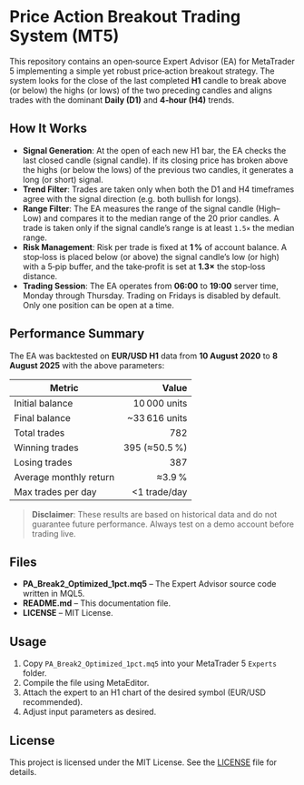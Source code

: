 
# Price Action Breakout Trading System (MT5)

This repository contains an open‑source Expert Advisor (EA) for MetaTrader 5 implementing a simple yet robust price‑action breakout strategy. The system looks for the close of the last completed **H1** candle to break above (or below) the highs (or lows) of the two preceding candles and aligns trades with the dominant **Daily (D1)** and **4‑hour (H4)** trends.  

## How It Works

* **Signal Generation**: At the open of each new H1 bar, the EA checks the last closed candle (signal candle). If its closing price has broken above the highs (or below the lows) of the previous two candles, it generates a long (or short) signal.  
* **Trend Filter**: Trades are taken only when both the D1 and H4 timeframes agree with the signal direction (e.g. both bullish for longs).  
* **Range Filter**: The EA measures the range of the signal candle (High–Low) and compares it to the median range of the 20 prior candles. A trade is taken only if the signal candle’s range is at least `1.5×` the median range.  
* **Risk Management**: Risk per trade is fixed at **1 %** of account balance. A stop‑loss is placed below (or above) the signal candle’s low (or high) with a 5‑pip buffer, and the take‑profit is set at **1.3×** the stop‑loss distance.  
* **Trading Session**: The EA operates from **06:00** to **19:00** server time, Monday through Thursday. Trading on Fridays is disabled by default. Only one position can be open at a time.

## Performance Summary

The EA was backtested on **EUR/USD H1** data from **10 August 2020** to **8 August 2025** with the above parameters:

| Metric                | Value         |
|-----------------------|--------------:|
| Initial balance       | 10 000 units  |
| Final balance         | ~33 616 units |
| Total trades          | 782           |
| Winning trades        | 395 (≈50.5 %) |
| Losing trades         | 387           |
| Average monthly return| ≈3.9 %        |
| Max trades per day    | <1 trade/day  |

> **Disclaimer**: These results are based on historical data and do not guarantee future performance. Always test on a demo account before trading live.

## Files

* **PA_Break2_Optimized_1pct.mq5** – The Expert Advisor source code written in MQL5.  
* **README.md** – This documentation file.  
* **LICENSE** – MIT License.

## Usage

1. Copy `PA_Break2_Optimized_1pct.mq5` into your MetaTrader 5 `Experts` folder.  
2. Compile the file using MetaEditor.  
3. Attach the expert to an H1 chart of the desired symbol (EUR/USD recommended).  
4. Adjust input parameters as desired.

## License

This project is licensed under the MIT License. See the [LICENSE](LICENSE) file for details.
